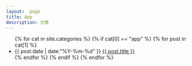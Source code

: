 ```yaml
---
layout:  page
title: App
description: 分类
---
```


<ul class="archive">
{% for cat in site.categories %}
    {% if cat[0] == "app" %}
    	{% for post in cat[1] %}
    	<li class="item">
    		<time datetime="{{ post.date | date:"%Y-%m-%d" }}">{{ post.date | date:"%Y-%m-%d" }}</time>
    		<a href="{{ post.url }}" title="{{ post.title }}">{{ post.title }}</a>
    	</li>
    	{% endfor %}
    {% endif %}
{% endfor %}
</ul>
